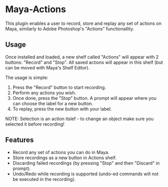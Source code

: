 # Maya-Actions

This plugin enables a user to record, store and replay any set of actions on Maya, similarly to Adobe Photoshop's "Actions" functionallity.

## Usage
Once installed and loaded, a new shelf called "Actions" will appear with 2 buttons:
"Record" and "Stop". All saved actions will appear in this shelf (but can be moved with Maya's Shelf Editor).

The usage is simple:

1. Press the "Record" button to start recording.
2. Perform any actions you wish.
3. Once done, press the "Stop" button. A prompt will appear where you can choose the label for a new button.
4. To replay, press the new button with your label.

NOTE: Selection is an action itslef - to change an object make sure you selected it before recording!

## Features

* Record any set of actions you can do in Maya.
* Store recordings as a new button in Actions shelf.
* Discarding failed recordings (by pressing "Stop" and then "Discard" in prompt).
* Undo/Redo while recording is supported (undo-ed commands will not be executed in the recording).
